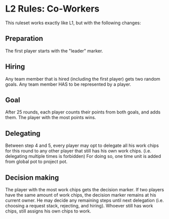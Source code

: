 # L2 Rules: Co-Workers
This ruleset works exactly like L1, but with the following changes:

## Preparation
The first player starts with the "leader" marker.

## Hiring
Any team member that is hired (including the first player) gets two random goals.
Any team member HAS to be represented by a player.

## Goal
After 25 rounds, each player counts their points from both goals, and adds them. 
The player with the most points wins.

## Delegating
Between step 4 and 5, every player may opt to delegate 
all his work chips for this round to any other player
that still has his own work chips. (i.e. delegating multiple times is forbidden)
For doing so, one time unit is added from global pot to project pot.

## Decision making
The player with the most work chips gets the decision marker.
If two players have the same amount of work chips, the decision marker remains
at his current owner.
He may decide any remaining steps until next delegation
(i.e. choosing a request stack, rejecting, and hiring). Whoever still has work chips,
still assigns his own chips to work.